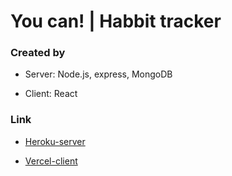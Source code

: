 
# You can! | Habbit tracker

### Сreated by
- Server: Node.js, express, MongoDB

- Client: React

### Link

- [Heroku-server](https://you-can-server.herokuapp.com/)

- [Vercel-client](https://you-can.vercel.app/)

